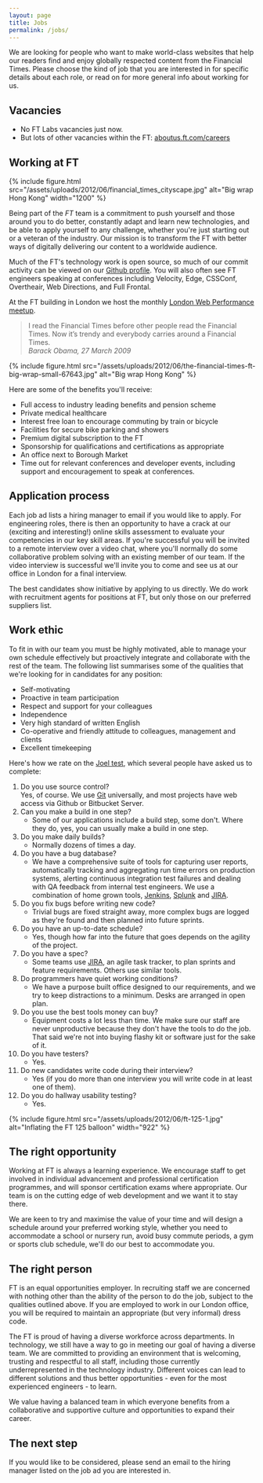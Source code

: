 ```yaml
---
layout: page
title: Jobs
permalink: /jobs/
---
```

We are looking for people who want to make world-class websites that help our readers find and enjoy globally respected content from the Financial Times.  Please choose the kind of job that you are interested in for specific details about each role, or read on for more general info about working for us.

## Vacancies

- No FT Labs vacancies just now.
- But lots of other vacancies within the FT: [aboutus.ft.com/careers](http://aboutus.ft.com/careers)

## Working at FT

{% include figure.html src="/assets/uploads/2012/06/financial_times_cityscape.jpg"
alt="Big wrap Hong Kong"
width="1200"
%}

Being part of the *FT* team is a commitment to push yourself and those around you to do better, constantly adapt and learn new technologies, and be able to apply yourself to any challenge, whether you're just starting out or a veteran of the industry.  Our mission is to transform the FT with better ways of digitally delivering our content to a worldwide audience.

Much of the FT's technology work is open source, so much of our commit activity can be viewed on our [Github profile](https://github.com/ftlabs). You will also often see FT engineers speaking at conferences including Velocity, Edge, CSSConf, Overtheair, Web Directions, and Full Frontal.

At the FT building in London we host the monthly [London Web Performance meetup](http://ldnwebperf.org).

<blockquote><p>
I read the Financial Times before other people read the Financial Times. Now it’s trendy and everybody carries around a Financial Times.<br />
<cite class='author'>Barack Obama, 27 March 2009</cite>
</p></blockquote>

{% include figure.html src="/assets/uploads/2012/06/the-financial-times-ft-big-wrap-small-67643.jpg"
alt="Big wrap Hong Kong" %}

Here are some of the benefits you'll receive:

* Full access to industry leading benefits and pension scheme
* Private medical healthcare
* Interest free loan to encourage commuting by train or bicycle
* Facilities for secure bike parking and showers
* Premium digital subscription to the FT
* Sponsorship for qualifications and certifications as appropriate
* An office next to Borough Market
* Time out for relevant conferences and developer events, including support and encouragement to speak at conferences.

## Application process

Each job ad lists a hiring manager to email if you would like to apply. For engineering roles, there is then an opportunity to have a crack at our (exciting and interesting!) online skills assessment to evaluate your competencies in our key skill areas. If you're successful you will be invited to a remote interview over a video chat, where you'll normally do some collaborative problem solving with an existing member of our team.  If the video interview is successful we'll invite you to come and see us at our office in London for a final interview.

The best candidates show initiative by applying to us directly.  We do work with recruitment agents for positions at FT, but only those on our preferred suppliers list.

## Work ethic

To fit in with our team you must be highly motivated, able to manage your own schedule effectively but proactively integrate and collaborate with the rest of the team. The following list summarises some of the qualities that we're looking for in candidates for any position:

* Self-motivating
* Proactive in team participation
* Respect and support for your colleagues
* Independence
* Very high standard of written English
* Co-operative and friendly attitude to colleagues, management and clients
* Excellent timekeeping

Here's how we rate on the [Joel test](http://www.joelonsoftware.com/articles/fog0000000043.html), which several people have asked us to complete:</p>

1. Do you use source control?<br />
Yes, of course. We use [Git](http://git-scm.com/) universally, and most projects have web access via Github or Bitbucket Server.
1. Can you make a build in one step?
   * Some of our applications include a build step, some don't.  Where they do, yes, you can usually make a build in one step.
1. Do you make daily builds?
   * Normally dozens of times a day.
1. Do you have a bug database?
   * We have a comprehensive suite of tools for capturing user reports, automatically tracking and aggregating run time errors on production systems, alerting continuous integration test failures and dealing with QA feedback from internal test engineers.  We use a combination of home grown tools, [Jenkins](http://jenkins-ci.org/), [Splunk](http://www.splunk.com) and [JIRA](https://www.atlassian.com/software/jira).
1. Do you fix bugs before writing new code?
   * Trivial bugs are fixed straight away, more complex bugs are logged as they're found and then planned into future sprints.
1. Do you have an up-to-date schedule?
   * Yes, though how far into the future that goes depends on the agility of the project.
1. Do you have a spec?
   * Some teams use [JIRA](https://www.atlassian.com/software/jira), an agile task tracker, to plan sprints and feature requirements.  Others use similar tools.
1. Do programmers have quiet working conditions?
   * We have a purpose built office designed to our requirements, and we try to keep distractions to a minimum.  Desks are arranged in open plan.
1. Do you use the best tools money can buy?
   * Equipment costs a lot less than time. We make sure our staff are never unproductive because they don't have the tools to do the job. That said we're not into buying flashy kit or software just for the sake of it.
1. Do you have testers?
   * Yes.
1. Do new candidates write code during their interview?
   * Yes (if you do more than one interview you will write code in at least one of them).
1. Do you do hallway usability testing?
   * Yes.

 {% include figure.html
   src="/assets/uploads/2012/06/ft-125-1.jpg"
   alt="Inflating the FT 125 balloon"
   width="922"
%}


## The right opportunity

Working at FT is always a learning experience. We encourage staff to get involved in individual advancement and professional certification programmes, and will sponsor certification exams where appropriate. Our team is on the cutting edge of web development and we want it to stay there.

We are keen to try and maximise the value of your time and will design a schedule around your preferred working style, whether you need to accommodate a school or nursery run, avoid busy commute periods, a gym or sports club schedule, we'll do our best to accommodate you.

## The right person

FT is an equal opportunities employer. In recruiting staff we are concerned with nothing other than the ability of the person to do the job, subject to the qualities outlined above. If you are employed to work in our London office, you will be required to maintain an appropriate (but very informal) dress code.

The FT is proud of having a diverse workforce across departments. In technology, we still have a way to go in meeting our goal of having a diverse team.  We are committed to providing an environment that is welcoming, trusting and respectful to all staff, including those currently underrepresented in the technology industry. Different voices can lead to different solutions and thus better opportunities - even for the most experienced engineers - to learn.

We value having a balanced team in which everyone benefits from a collaborative and supportive culture and opportunities to expand their career.

## The next step

If you would like to be considered, please send an email to the hiring manager listed on the job ad you are interested in.

